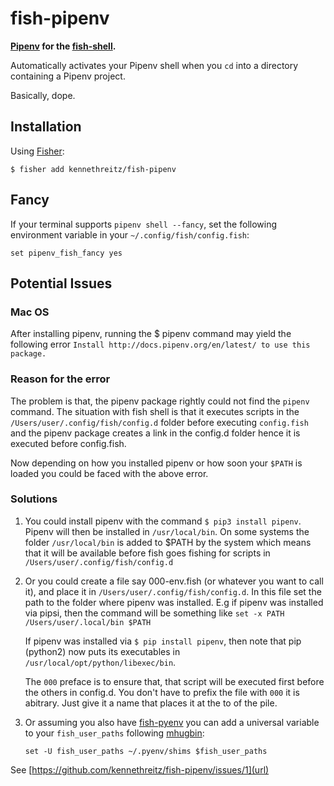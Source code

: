 # fish-pipenv

**[Pipenv](http://docs.pipenv.org/en/latest/) for the [fish-shell](https://github.com/fish-shell/fish-shell).**

Automatically activates your Pipenv shell when you `cd` into a directory containing a Pipenv project. 

Basically, dope. 

## Installation

Using [Fisher](https://github.com/jorgebucaran/fisher):

    $ fisher add kennethreitz/fish-pipenv

## Fancy
If your terminal supports `pipenv shell --fancy`, set the following environment variable in your `~/.config/fish/config.fish`:

```fish
set pipenv_fish_fancy yes
```

## Potential Issues
### Mac OS
After installing pipenv, running the $ pipenv command may yield the following error
`Install http://docs.pipenv.org/en/latest/ to use this package.`

### Reason for the error
The problem is that, the pipenv package rightly could not find the `pipenv` command. The situation with 
fish shell is that it executes scripts in the `/Users/user/.config/fish/config.d` folder before 
executing `config.fish` and the pipenv package creates a link in the config.d folder hence it is 
executed before config.fish.

Now depending on how you installed pipenv or how soon your `$PATH` is loaded you could be faced with the
above error.

### Solutions
1. You could install pipenv with the command `$ pip3 install pipenv`. Pipenv will then be installed in
    `/usr/local/bin`. On some systems the folder `/usr/local/bin` is added to $PATH by the system which
    means that it will be available before fish goes fishing for scripts in `/Users/user/.config/fish/config.d`
    
2. Or you could create a file say 000-env.fish (or whatever you want to call it), and place it in 
    `/Users/user/.config/fish/config.d`. In this file set the path to the folder where pipenv was installed. 
    E.g if pipenv was installed via pipsi, then the command will be something like 
    `set -x PATH /Users/user/.local/bin $PATH`
    
    If pipenv was installed via `$ pip install pipenv`, then note that pip (python2) now puts its executables
    in `/usr/local/opt/python/libexec/bin`.
    
    The `000` preface is to ensure that, that script will be executed first before the others in config.d. You
    don't have to prefix the file with `000` it is abitrary. Just give it a name that places it at the to of the
    pile.

3. Or assuming you also have [fish-pyenv](https://github.com/daenney/pyenv) you can add a universal variable to
    your `fish_user_paths` following
    [mhugbin](https://github.com/kennethreitz/fish-pipenv/issues/1#issuecomment-385206132):

    ```fish
    set -U fish_user_paths ~/.pyenv/shims $fish_user_paths
    ```
    
 See [https://github.com/kennethreitz/fish-pipenv/issues/1](url)
